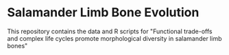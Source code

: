 # Salamander Limb Bone Evolution
This repository contains the data and R scripts for "Functional trade-offs and complex life cycles promote morphological diversity in salamander limb bones"
